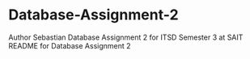 # Database-Assignment-2
Author Sebastian
Database Assignment 2 for ITSD Semester 3 at SAIT
README for Database Assignment 2
